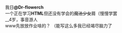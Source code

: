 我日<strong>@Dr-flowerch</strong>    
一个正在学习<strong>HTML</strong>但还没有学会的<del>魔法少女</del>屑（慢慢学罢  
__4岁，事音游人  
www先放放作业啥的？
（能写这么多我已经竭尽脑力了  
<!---www--->
